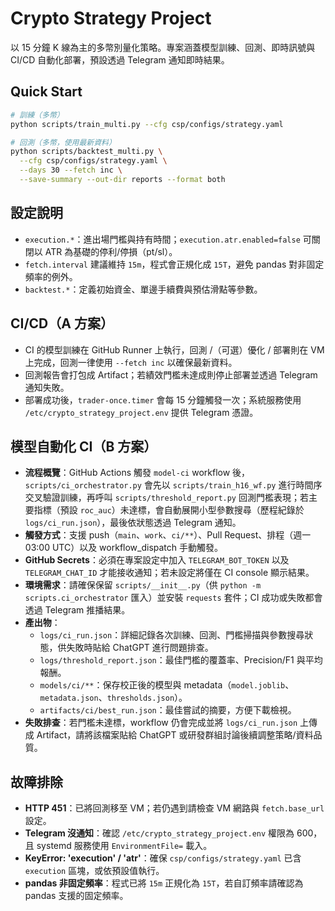 # Crypto Strategy Project

以 15 分鐘 K 線為主的多幣別量化策略。專案涵蓋模型訓練、回測、即時訊號與 CI/CD 自動化部署，預設透過 Telegram 通知即時結果。

## Quick Start

```bash
# 訓練（多幣）
python scripts/train_multi.py --cfg csp/configs/strategy.yaml

# 回測（多幣，使用最新資料）
python scripts/backtest_multi.py \
  --cfg csp/configs/strategy.yaml \
  --days 30 --fetch inc \
  --save-summary --out-dir reports --format both
```

## 設定說明

- `execution.*`：進出場門檻與持有時間；`execution.atr.enabled=false` 可關閉以 ATR 為基礎的停利/停損（pt/sl）。
- `fetch.interval` 建議維持 `15m`，程式會正規化成 `15T`，避免 pandas 對非固定頻率的例外。
- `backtest.*`：定義初始資金、單邊手續費與預估滑點等參數。

## CI/CD（A 方案）

- CI 的模型訓練在 GitHub Runner 上執行，回測 /（可選）優化 / 部署則在 VM 上完成，回測一律使用 `--fetch inc` 以確保最新資料。
- 回測報告會打包成 Artifact；若績效門檻未達成則停止部署並透過 Telegram 通知失敗。
- 部署成功後，`trader-once.timer` 會每 15 分鐘觸發一次；系統服務使用 `/etc/crypto_strategy_project.env` 提供 Telegram 憑證。

## 模型自動化 CI（B 方案）

- **流程概覽**：GitHub Actions 觸發 `model-ci` workflow 後，`scripts/ci_orchestrator.py` 會先以 `scripts/train_h16_wf.py` 進行時間序交叉驗證訓練，再呼叫 `scripts/threshold_report.py` 回測門檻表現；若主要指標（預設 `roc_auc`）未達標，會自動展開小型參數搜尋（歷程紀錄於 `logs/ci_run.json`），最後依狀態透過 Telegram 通知。
- **觸發方式**：支援 push（`main`、`work`、`ci/**`）、Pull Request、排程（週一 03:00 UTC）以及 workflow_dispatch 手動觸發。
- **GitHub Secrets**：必須在專案設定中加入 `TELEGRAM_BOT_TOKEN` 以及 `TELEGRAM_CHAT_ID` 才能接收通知；若未設定將僅在 CI console 顯示結果。
- **環境需求**：請確保保留 `scripts/__init__.py`（供 `python -m scripts.ci_orchestrator` 匯入）並安裝 `requests` 套件；CI 成功或失敗都會透過 Telegram 推播結果。
- **產出物**：
  - `logs/ci_run.json`：詳細記錄各次訓練、回測、門檻掃描與參數搜尋狀態，供失敗時貼給 ChatGPT 進行問題排查。
  - `logs/threshold_report.json`：最佳門檻的覆蓋率、Precision/F1 與平均報酬。
  - `models/ci/**`：保存校正後的模型與 metadata（`model.joblib`、`metadata.json`、`thresholds.json`）。
  - `artifacts/ci/best_run.json`：最佳嘗試的摘要，方便下載檢視。
- **失敗排查**：若門檻未達標，workflow 仍會完成並將 `logs/ci_run.json` 上傳成 Artifact，請將該檔案貼給 ChatGPT 或研發群組討論後續調整策略/資料品質。

## 故障排除

- **HTTP 451**：已將回測移至 VM；若仍遇到請檢查 VM 網路與 `fetch.base_url` 設定。
- **Telegram 沒通知**：確認 `/etc/crypto_strategy_project.env` 權限為 600，且 systemd 服務使用 `EnvironmentFile=` 載入。
- **KeyError: 'execution' / 'atr'**：確保 `csp/configs/strategy.yaml` 已含 `execution` 區塊，或依預設值執行。
- **pandas 非固定頻率**：程式已將 `15m` 正規化為 `15T`，若自訂頻率請確認為 pandas 支援的固定頻率。
